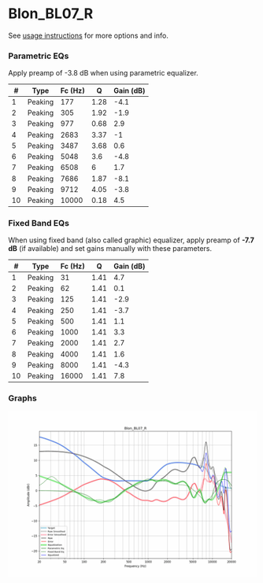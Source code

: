 # Blon_BL07_R
See [usage instructions](https://github.com/jaakkopasanen/AutoEq#usage) for more options and info.

### Parametric EQs
Apply preamp of -3.8 dB when using parametric equalizer.

|   # | Type    |   Fc (Hz) |    Q |   Gain (dB) |
|-----|---------|-----------|------|-------------|
|   1 | Peaking |       177 | 1.28 |        -4.1 |
|   2 | Peaking |       305 | 1.92 |        -1.9 |
|   3 | Peaking |       977 | 0.68 |         2.9 |
|   4 | Peaking |      2683 | 3.37 |        -1   |
|   5 | Peaking |      3487 | 3.68 |         0.6 |
|   6 | Peaking |      5048 | 3.6  |        -4.8 |
|   7 | Peaking |      6508 | 6    |         1.7 |
|   8 | Peaking |      7686 | 1.87 |        -8.1 |
|   9 | Peaking |      9712 | 4.05 |        -3.8 |
|  10 | Peaking |     10000 | 0.18 |         4.5 |

### Fixed Band EQs
When using fixed band (also called graphic) equalizer, apply preamp of **-7.7 dB** (if available) and set gains manually with these parameters.

|   # | Type    |   Fc (Hz) |    Q |   Gain (dB) |
|-----|---------|-----------|------|-------------|
|   1 | Peaking |        31 | 1.41 |         4.7 |
|   2 | Peaking |        62 | 1.41 |         0.1 |
|   3 | Peaking |       125 | 1.41 |        -2.9 |
|   4 | Peaking |       250 | 1.41 |        -3.7 |
|   5 | Peaking |       500 | 1.41 |         1.1 |
|   6 | Peaking |      1000 | 1.41 |         3.3 |
|   7 | Peaking |      2000 | 1.41 |         2.7 |
|   8 | Peaking |      4000 | 1.41 |         1.6 |
|   9 | Peaking |      8000 | 1.41 |        -4.3 |
|  10 | Peaking |     16000 | 1.41 |         7.8 |

### Graphs
![](./Blon_BL07_R.png)
